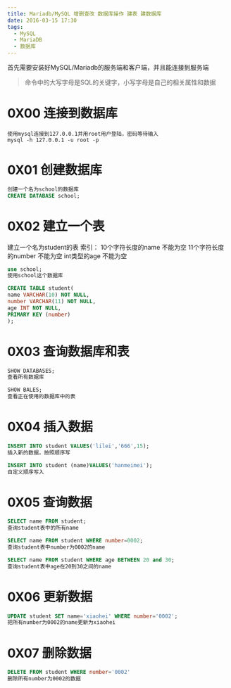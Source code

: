 ```yaml
---
title: Mariadb/MySQL 增删查改 数据库操作 建表 建数据库
date: 2016-03-15 17:30
tags:
  - MySQL
  - MariaDB
  - 数据库
---
```



首先需要安装好MySQL/Mariadb的服务端和客户端，并且能连接到服务端
>命令中的大写字母是SQL的关键字，小写字母是自己的相关属性和数据

# 0X00 连接到数据库
```
使用mysql连接到127.0.0.1并用root用户登陆，密码等待输入
mysql -h 127.0.0.1 -u root -p
```

# 0X01 创建数据库
```sql
创建一个名为school的数据库
CREATE DATABASE school;
```

# 0X02 建立一个表
建立一个名为student的表
索引：
10个字符长度的name   不能为空
11个字符长度的number 不能为空
int类型的age        不能为空
```sql
use school;
使用school这个数据库

CREATE TABLE student(
name VARCHAR(10) NOT NULL,
number VARCHAR(11) NOT NULL,
age INT NOT NULL,
PRIMARY KEY (number)
);
```

# 0X03 查询数据库和表
```sql
SHOW DATABASES;
查看所有数据库

SHOW BALES;
查看正在使用的数据库中的表
```

# 0X04 插入数据
```sql
INSERT INTO student VALUES('lilei','666',15);
插入新的数据，按照顺序写

INSERT INTO student (name)VALUES('hanmeimei');
自定义顺序写入
```

# 0X05 查询数据
```sql
SELECT name FROM student;
查询student表中的所有name

SELECT name FROM student WHERE number=0002;
查询student表中number为0002的name

SELECT name FROM student WHERE age BETWEEN 20 and 30;
查询student表中age在20到30之间的name
```

# 0X06 更新数据
```sql
UPDATE student SET name='xiaohei' WHERE number='0002';
把所有number为0002的name更新为xiaohei
```

# 0X07 删除数据
```sql
DELETE FROM student WHERE number='0002'
删除所有number为0002的数据
```

